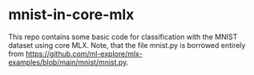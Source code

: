 # mnist-in-core-mlx

This repo contains some basic code for classification with the MNIST dataset using core MLX.
Note, that the file mnist.py is borrowed entirely from https://github.com/ml-explore/mlx-examples/blob/main/mnist/mnist.py.
